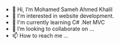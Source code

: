 - 👋 Hi, I’m Mohamed Sameh Ahmed Khalil
- 👀 I'm interested in website development.
- 🌱 I'm currently learning C# .Net MVC
- 💞️ I’m looking to collaborate on ...
- 📫 How to reach me ...

<!---
MohamedSamehAhmedKhalil/MohamedSamehAhmedKhalil is a ✨ special ✨ repository because its `README.md` (this file) appears on your GitHub profile.
You can click the Preview link to take a look at your changes.
--->

